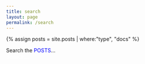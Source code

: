 ```yaml
---
title: search
layout: page
permalink: /search
---
```


{% assign posts = site.posts | where:"type", "docs" %}

<style>
#search-input {
  box-shadow: none;       /* 그림자 제거 */
  border: none;           /* 외곽선 제거 */
  background-color: transparent;   /* 배경색 제거 */
  caret-color: white;     /* 커서 색상 설정 */
  font-size: 16px;        /* 검색 바 텍스트 크기 조절 */
  color: white;           /* 검색창 텍스트 색상 설정 */
}

#search-input::placeholder {
  font-size: 16px;        /* 검색 바의 임시 텍스트 크기 조절 */
  color: white;           /* 임시 텍스트 색상 설정 */
}

#search-input:focus {
  outline: none;          /* 포커스 시 외곽선 제거 */
}

#results-container {
  font-size: 16px;        /* 검색 결과 크기 조절 */
  color: white;           /* 검색 결과 텍스트 색상 설정 */
  list-style: none;       /* 검색 결과 목록의 dot 제거 */
  margin-top: 10px;       /* 검색 결과 상단 여백 조절 */
  padding: 0;             /* 검색 결과 내부 여백 제거 */
}

#results-container li {
  margin-bottom: 8px;     /* 검색 결과 간의 행간 조절 */
}
</style>

<p style="display:inline;">Search the <a href="/" style="text-decoration: none; color: blue;">POSTS</a>...</p>
&nbsp;
<!-- Html Elements for Search -->
<div id="search-container">
  <input type="text" id="search-input" placeholder="search...">
  <ul id="results-container"></ul>
</div>

<!-- Script pointing to search-script.js -->
<script src="assets/script/search-script.js" type="text/javascript"></script>

<!-- Configuration -->
<script>
SimpleJekyllSearch({
  searchInput: document.getElementById('search-input'),
  resultsContainer: document.getElementById('results-container'),
  json: '/search.json'
})
</script>
&nbsp;
